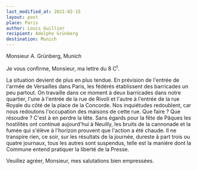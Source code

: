 ```yaml
---
last_modified_at: 2021-02-15
layout: post
place: Paris
author: Louis Guillier
recipient: Adolphe Grünberg
destination: Munich
---
```


Monsieur A. Grünberg, Munich

Je vous confirme, Monsieur, ma lettre du 8 C<sup>t</sup>.

La situation devient de plus en plus tendue.
En prévision de l'entrée de l'armée de Versailles dans Paris, les fédérés
établissent des barricades un peu partout.
On travaille dans ce moment à deux barricades dans notre quartier, l'une
à l'entrée de la rue de Rivoli et l'autre à l'entrée de la rue Royale du côté
de la place de la Concorde.
Nos inquiétudes redoublent, car nous redoutons l'occupation des maisons de
cette rue.
Que faire ? Que résoudre ?
C'est à en perdre la tête.
Sans égards pour la fête de Pâques les hostilités ont continué aujourd'hui
à Neuilly, les bruits de la cannonade et la fumée qui s'élève à l'horizon
prouvent que l'action a été chaude.
Il ne transpire rien, ce soir, sur les résultats de la journée, dureste à part
trois ou quatre journaux, tous les autres sont suspendus, telle est la manière
dont la Commune entend pratiquer la liberté de la Presse.

Veuillez agréer, Monsieur, mes salutations bien empressées.
